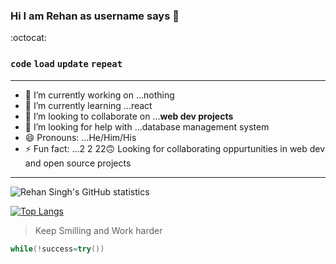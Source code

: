 ### Hi I am Rehan as username says 👋 
:octocat:


### `code` `load` `update` `repeat`


<!--
**Rehan6225/Rehan6225** is a ✨ _special_ ✨ repository because its `README.md` (this file) appears on your GitHub profile.-->

---
- 🔭 I’m currently working on ...nothing
- 🌱 I’m currently learning ...react
- 👯 I’m looking to collaborate on ...**web dev projects**
- 🤔 I’m looking for help with ...database management system
- 😄 Pronouns: ...He/Him/His
- ⚡ Fun fact: ...2 2 22🙃
Looking for collaborating oppurtunities in web dev and open source projects
---
<img align="center" alt="Rehan Singh's GitHub statistics" src="https://github-readme-stats.vercel.app/api?username=Rehan6225&show_icons=true&count_private=true&include_all_commits=true" />

[![Top Langs](https://github-readme-stats.vercel.app/api/top-langs/?username=rehan6225&layout=compact)](https://github.com/rehan6225/github-readme-stats)


>Keep Smilling and Work harder



```c++
while(!success=try())

